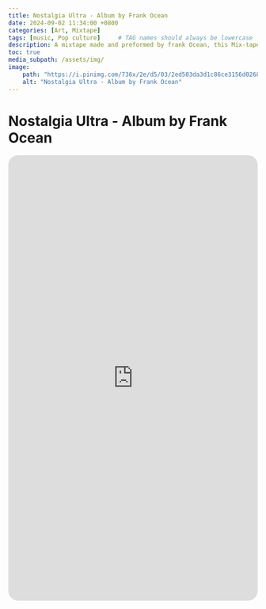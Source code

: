 ```yaml
---
title: Nostalgia Ultra - Album by Frank Ocean
date: 2024-09-02 11:34:00 +0800
categories: [Art, Mixtape]
tags: [music, Pop culture]     # TAG names should always be lowercase
description: A mixtape made and preformed by frank Ocean, this Mix-tape is considerd to have changed the Hip-Hop music scene in the early 10's of this century. 
toc: true
media_subpath: /assets/img/
image:
    path: "https://i.pinimg.com/736x/2e/d5/03/2ed503da3d1c86ce3156d0268f442956.jpg"
    alt: "Nostalgia Ultra - Album by Frank Ocean"
---
```


# Nostalgia Ultra - Album by Frank Ocean


<iframe style="border-radius:20px" src="https://open.spotify.com/embed/album/182D7nDZqcYghZKQxnSJ03?utm_source=generator&theme=0" width="100%" height="900" frameBorder="0" allowfullscreen="" allow="autoplay; clipboard-write; encrypted-media; fullscreen; picture-in-picture" loading="lazy"></iframe>

